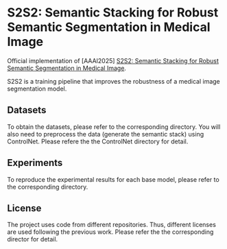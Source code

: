 # S2S2: Semantic Stacking for Robust Semantic Segmentation in Medical Image 

Official implementation of [AAAI2025] [S2S2: Semantic Stacking for Robust Semantic Segmentation in Medical Image](url).

S2S2 is a training pipeline that improves the robustness of a medical image segmentation model.

## Datasets

To obtain the datasets, please refer to the corresponding directory. You will also need to preprocess the data (generate the semantic stack) using ControlNet. Please refere the the ControlNet directory for detail.

## Experiments

To reproduce the experimental results for each base model, please refer to the corresponding directory.

## License

The project uses code from different repositories. Thus, different licenses are used following the previous work. Please refer the the corresponding director for detail.
